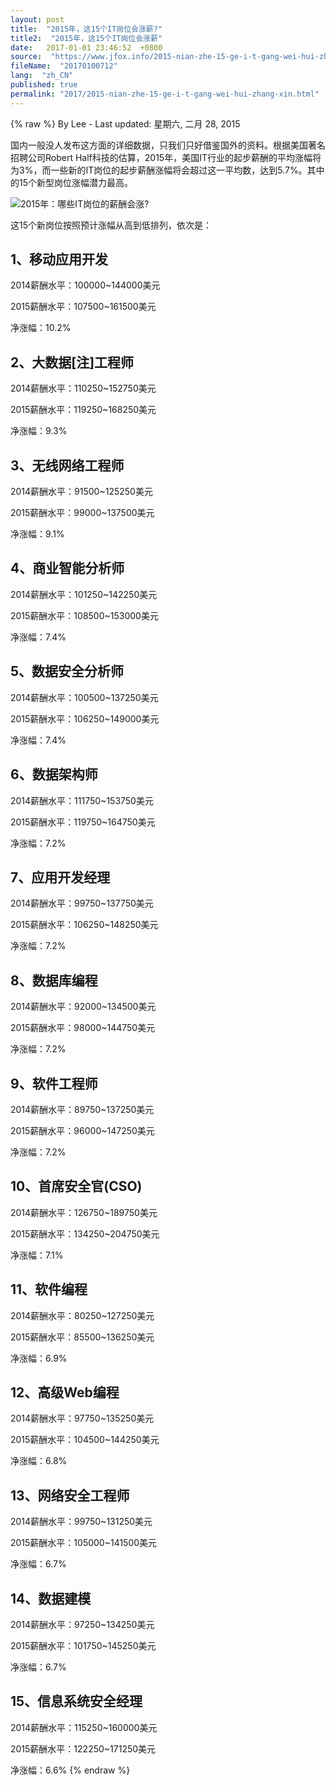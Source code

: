 ```yaml
---
layout: post
title:  "2015年，这15个IT岗位会涨薪?"
title2:  "2015年，这15个IT岗位会涨薪"
date:   2017-01-01 23:46:52  +0800
source:  "https://www.jfox.info/2015-nian-zhe-15-ge-i-t-gang-wei-hui-zhang-xin.html"
fileName:  "20170100712"
lang:  "zh_CN"
published: true
permalink: "2017/2015-nian-zhe-15-ge-i-t-gang-wei-hui-zhang-xin.html"
---
```

{% raw %}
By Lee - Last updated: 星期六, 二月 28, 2015

国内一般没人发布这方面的详细数据，只我们只好借鉴国外的资料。根据美国著名招聘公司Robert Half科技的估算，2015年，美国IT行业的起步薪酬的平均涨幅将为3%，而一些新的IT岗位的起步薪酬涨幅将会超过这一平均数，达到5.7%。其中的15个新型岗位涨幅潜力最高。

![2015年：哪些IT岗位的薪酬会涨?](/wp-content/uploads/2015/02/41d1590b470def4ecadc8c60b25c67d0.jpg)

这15个新岗位按照预计涨幅从高到低排列，依次是：

## 1、移动应用开发

2014薪酬水平：100000~144000美元

2015薪酬水平：107500~161500美元

净涨幅：10.2%

## 2、大数据[注]工程师

2014薪酬水平：110250~152750美元

2015薪酬水平：119250~168250美元

净涨幅：9.3%

## 3、无线网络工程师

2014薪酬水平：91500~125250美元

2015薪酬水平：99000~137500美元

净涨幅：9.1%

## 4、商业智能分析师

2014薪酬水平：101250~142250美元

2015薪酬水平：108500~153000美元

净涨幅：7.4%

## 5、数据安全分析师

2014薪酬水平：100500~137250美元

2015薪酬水平：106250~149000美元

净涨幅：7.4%

## 6、数据架构师

2014薪酬水平：111750~153750美元

2015薪酬水平：119750~164750美元

净涨幅：7.2%

## 7、应用开发经理

2014薪酬水平：99750~137750美元

2015薪酬水平：106250~148250美元

净涨幅：7.2%

## 8、数据库编程

2014薪酬水平：92000~134500美元

2015薪酬水平：98000~144750美元

净涨幅：7.2%

## 9、软件工程师

2014薪酬水平：89750~137250美元

2015薪酬水平：96000~147250美元

净涨幅：7.2%

## 10、首席安全官(CSO)

2014薪酬水平：126750~189750美元

2015薪酬水平：134250~204750美元

净涨幅：7.1%

## 11、软件编程

2014薪酬水平：80250~127250美元

2015薪酬水平：85500~136250美元

净涨幅：6.9%

## 12、高级Web编程

2014薪酬水平：97750~135250美元

2015薪酬水平：104500~144250美元

净涨幅：6.8%

## 13、网络安全工程师

2014薪酬水平：99750~131250美元

2015薪酬水平：105000~141500美元

净涨幅：6.7%

## 14、数据建模

2014薪酬水平：97250~134250美元

2015薪酬水平：101750~145250美元

净涨幅：6.7%

## 15、信息系统安全经理

2014薪酬水平：115250~160000美元

2015薪酬水平：122250~171250美元

净涨幅：6.6%
{% endraw %}
